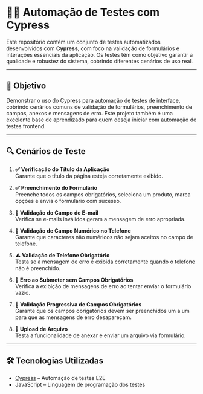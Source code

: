 # 🧪🚀 Automação de Testes com Cypress

Este repositório contém um conjunto de testes automatizados desenvolvidos com **Cypress**, com foco na validação de formulários e interações essenciais da aplicação. Os testes têm como objetivo garantir a qualidade e robustez do sistema, cobrindo diferentes cenários de uso real.

---

## 🎯 Objetivo

Demonstrar o uso do Cypress para automação de testes de interface, cobrindo cenários comuns de validação de formulários, preenchimento de campos, anexos e mensagens de erro. Este projeto também é uma excelente base de aprendizado para quem deseja iniciar com automação de testes frontend.

---

## 🔍 Cenários de Teste

1. **✅ Verificação do Título da Aplicação**  
   Garante que o título da página esteja corretamente exibido.

2. **✅ Preenchimento do Formulário**  
   Preenche todos os campos obrigatórios, seleciona um produto, marca opções e envia o formulário com sucesso.

3. **🚫 Validação do Campo de E-mail**  
   Verifica se e-mails inválidos geram a mensagem de erro apropriada.

4. **🚫 Validação de Campo Numérico no Telefone**  
   Garante que caracteres não numéricos não sejam aceitos no campo de telefone.

5. **⚠️ Validação de Telefone Obrigatório**  
   Testa se a mensagem de erro é exibida corretamente quando o telefone não é preenchido.

6. **🚫 Erro ao Submeter sem Campos Obrigatórios**  
   Verifica a exibição de mensagens de erro ao tentar enviar o formulário vazio.

7. **🔄 Validação Progressiva de Campos Obrigatórios**  
   Garante que os campos obrigatórios devem ser preenchidos um a um para que as mensagens de erro desapareçam.

8. **📎 Upload de Arquivo**  
   Testa a funcionalidade de anexar e enviar um arquivo via formulário.

---

## 🛠️ Tecnologias Utilizadas

- [Cypress](https://www.cypress.io/) – Automação de testes E2E
- JavaScript – Linguagem de programação dos testes
